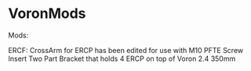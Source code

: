 # VoronMods
Mods:

ERCF:
	CrossArm for ERCP has been edited for use with M10 PFTE Screw Insert
	Two Part Bracket that holds 4 ERCP on top of Voron 2.4 350mm
